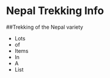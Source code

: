 # Nepal Trekking Info
##Trekking of the Nepal variety
<ul>
  <li>Lots</li>
  <li>of</li>
  <li>Items</li>
  <li>In</li>
  <li>A</li>
  <li>List</li>
</ul>
